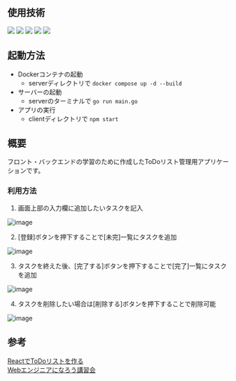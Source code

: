 ## 使用技術
<p style="display: inline">
<img src="https://img.shields.io/badge/Javascript-blue.svg?logo=javascript&style=flat">
<img src="https://img.shields.io/badge/React-blue.svg?logo=react&style=flat">
<img src="https://img.shields.io/badge/Go-red.svg?logo=go&style=flat">
<img src="https://img.shields.io/badge/MySQL-yellow.svg?logo=mysql&style=flat">
<img src="https://img.shields.io/badge/Dcoker-gray.svg?logo=docker&style=flat">
</p>

## 起動方法
- Dockerコンテナの起動
    - serverディレクトリで `docker compose up -d --build`
- サーバーの起動
    - serverのターミナルで `go run main.go`
- アプリの実行
    - clientディレクトリで `npm start`

## 概要
フロント・バックエンドの学習のために作成したToDoリスト管理用アプリケーションです。 

### 利用方法
1. 画面上部の入力欄に追加したいタスクを記入

![image](https://github.com/Joma-kun/ToDoList/assets/63985130/32be0d13-27c9-4802-baf7-38d16a3f23a1)

2. [登録]ボタンを押下することで[未完]一覧にタスクを追加 

![image](https://github.com/Joma-kun/ToDoList/assets/63985130/377a9695-4df5-4acf-be01-c0a4edbc7e65)

3. タスクを終えた後、[完了する]ボタンを押下することで[完了]一覧にタスクを追加 

![image](https://github.com/Joma-kun/ToDoList/assets/63985130/b9779411-d0a8-4700-9115-9c713b060d2c)

4. タスクを削除したい場合は[削除する]ボタンを押下することで削除可能

![image](https://github.com/Joma-kun/ToDoList/assets/63985130/ae238084-c7bc-4f95-b42e-c376debe62d0)

## 参考
[ReactでToDoリストを作る](https://trap.jp/post/1486/)  
[Webエンジニアになろう講習会](https://traptitech.github.io/naro-text/)